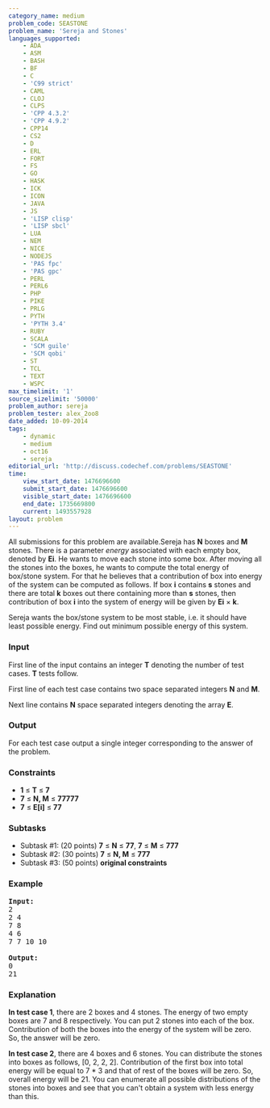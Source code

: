 ```yaml
---
category_name: medium
problem_code: SEASTONE
problem_name: 'Sereja and Stones'
languages_supported:
    - ADA
    - ASM
    - BASH
    - BF
    - C
    - 'C99 strict'
    - CAML
    - CLOJ
    - CLPS
    - 'CPP 4.3.2'
    - 'CPP 4.9.2'
    - CPP14
    - CS2
    - D
    - ERL
    - FORT
    - FS
    - GO
    - HASK
    - ICK
    - ICON
    - JAVA
    - JS
    - 'LISP clisp'
    - 'LISP sbcl'
    - LUA
    - NEM
    - NICE
    - NODEJS
    - 'PAS fpc'
    - 'PAS gpc'
    - PERL
    - PERL6
    - PHP
    - PIKE
    - PRLG
    - PYTH
    - 'PYTH 3.4'
    - RUBY
    - SCALA
    - 'SCM guile'
    - 'SCM qobi'
    - ST
    - TCL
    - TEXT
    - WSPC
max_timelimit: '1'
source_sizelimit: '50000'
problem_author: sereja
problem_tester: alex_2oo8
date_added: 10-09-2014
tags:
    - dynamic
    - medium
    - oct16
    - sereja
editorial_url: 'http://discuss.codechef.com/problems/SEASTONE'
time:
    view_start_date: 1476696600
    submit_start_date: 1476696600
    visible_start_date: 1476696600
    end_date: 1735669800
    current: 1493557928
layout: problem
---
```

All submissions for this problem are available.Sereja has **N** boxes and **M** stones. There is a parameter *energy* associated with each empty box, denoted by **Ei**. He wants to move each stone into some box. After moving all the stones into the boxes, he wants to compute the total energy of box/stone system. For that he believes that a contribution of box into energy of the system can be computed as follows. If box **i** contains **s** stones and there are total **k** boxes out there containing more than **s** stones, then contribution of box **i** into the system of energy will be given by **Ei** × **k**.

Sereja wants the box/stone system to be most stable, i.e. it should have least possible energy. Find out minimum possible energy of this system.

### Input

First line of the input contains an integer **T** denoting the number of test cases. **T** tests follow.

First line of each test case contains two space separated integers **N** and **M**.

Next line contains **N** space separated integers denoting the array **E**.

### Output

For each test case output a single integer corresponding to the answer of the problem.

### Constraints

- **1** ≤ **T** ≤ **7**
- **7** ≤ **N, M** ≤ **77777**
- **7** ≤ **E\[i\]** ≤ **77**

### Subtasks

- Subtask #1: (20 points) **7** ≤ **N** ≤ **77**, **7** ≤  **M** ≤ **777**
- Subtask #2: (30 points) **7** ≤ **N, M** ≤ **777**
- Subtask #3: (50 points) **original constraints**

### Example

<pre><b>Input:</b>
2
2 4
7 8
4 6
7 7 10 10

<b>Output:</b>
0
21
</pre>
### Explanation

**In test case 1**, there are 2 boxes and 4 stones. The energy of two empty boxes are 7 and 8 respectively. You can put 2 stones into each of the box. Contribution of both the boxes into the energy of the system will be zero. So, the answer will be zero.

**In test case 2**, there are 4 boxes and 6 stones. You can distribute the stones into boxes as follows, \[0, 2, 2, 2\]. Contribution of the first box into total energy will be equal to 7 \* 3 and that of rest of the boxes will be zero. So, overall energy will be 21. You can enumerate all possible distributions of the stones into boxes and see that you can't obtain a system with less energy than this.
